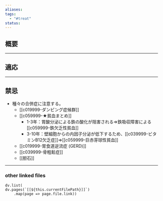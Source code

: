 ```yaml
---
aliases: 
tags:
  - "#treat"
status:
---
```

## 概要
---
## 適応
---
## 禁忌
- 種々の合併症に注意する。
	- [[c019999-ダンピング症候群]]
	- [[c059999-★貧血まとめ]]
		- 1-3年：胃酸分泌による鉄の酸化が阻害される⇒鉄吸収障害による[[c059999-鉄欠乏性貧血]]
		- 3-10年：壁細胞からの内因子分泌が低下するため、[[c039999-ビタミンB12欠乏症]]⇒[[c059999-巨赤芽球性貧血]]
	- [[c019999-胃食道逆流症 (GERD)]]
	- [[c039999-骨粗鬆症]]
	- [[胆石]]
---
### other linked files
```dataviewjs
dv.list(
dv.pages(`[[${this.currentFilePath}]]`)
	.map(page => page.file.link))
```
